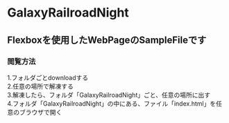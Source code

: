 # GalaxyRailroadNight  
## Flexboxを使用したWebPageのSampleFileです　　
### 閲覧方法　　
1.フォルダごとdownloadする<br>
2.任意の場所で解凍する<br>
3.解凍したら、フォルダ「GalaxyRailroadNight」ごと、任意の場所に出す<br>
4.フォルダ「GalaxyRailroadNight」の中にある、ファイル「index.html」を任意のブラウザで開く<br>　　

